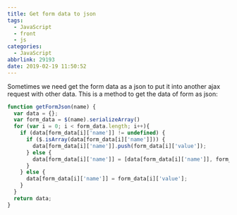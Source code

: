 ```yaml
---
title: Get form data to json
tags:
  - JavaScript
  - front
  - js
categories:
  - JavaScript
abbrlink: 29193
date: 2019-02-19 11:50:52
---
```

Sometimes we need get the form data as a json to put it into another ajax request with other data.
This is a method to get the data of form as json:

```javascript
function getFormJson(name) {
  var data = {};
  var form_data = $(name).serializeArray()
  for (var i = 0; i < form_data.length; i++){
    if (data[form_data[i]['name']] != undefined) {
      if ($.isArray(data[form_data[i]['name']])) {
        data[form_data[i]['name']].push(form_data[i]['value']);
      } else {
        data[form_data[i]['name']] = [data[form_data[i]['name']], form_data[i]['value']];
      }
    } else {
      data[form_data[i]['name']] = form_data[i]['value'];
    }
  }
  return data;
}
```

